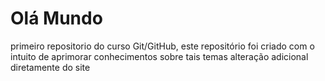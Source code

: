 # Olá Mundo
 primeiro repositorio do curso Git/GitHub, este repositório foi criado com o intuito de aprimorar conhecimentos sobre tais temas
alteração adicional diretamente do site
